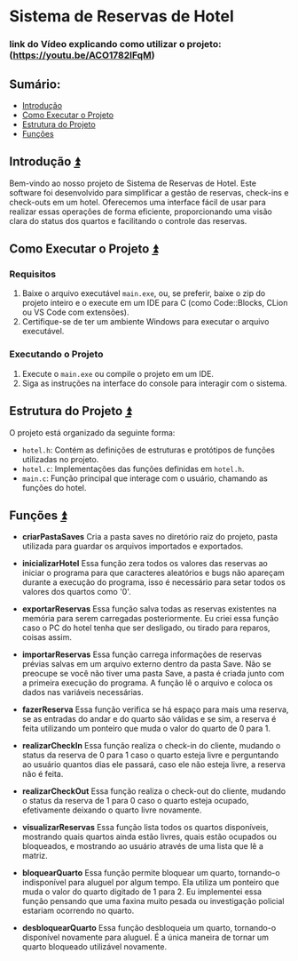 # Sistema de Reservas de Hotel

### link do Vídeo explicando como utilizar o projeto: (https://youtu.be/ACO1782lFqM)

## **Sumário:**<a name="sumario"></a>
- [Introdução](#introdução)
- [Como Executar o Projeto](#como-executar-o-projeto)
- [Estrutura do Projeto](#estrutura-do-projeto)
- [Funções](#funções)

## Introdução <a name="introdução"></a><a href="#sumario">:arrow_double_up:</a>

Bem-vindo ao nosso projeto de Sistema de Reservas de Hotel. Este software foi desenvolvido para simplificar a gestão de reservas, check-ins e check-outs em um hotel. Oferecemos uma interface fácil de usar para realizar essas operações de forma eficiente, proporcionando uma visão clara do status dos quartos e facilitando o controle das reservas.

## Como Executar o Projeto <a name="como-executar-o-projeto"></a><a href="#sumario">:arrow_double_up:</a>

### Requisitos <a name="requisitos"></a>
1. Baixe o arquivo executável `main.exe`, ou, se preferir, baixe o zip do projeto inteiro e o execute em um IDE para C (como Code::Blocks, CLion ou VS Code com extensões).
2. Certifique-se de ter um ambiente Windows para executar o arquivo executável.

### Executando o Projeto <a name="executando-o-projeto"></a>
1. Execute o `main.exe` ou compile o projeto em um IDE.
2. Siga as instruções na interface do console para interagir com o sistema.

## Estrutura do Projeto <a name="estrutura-do-projeto"></a><a href="#sumario">:arrow_double_up:</a>
O projeto está organizado da seguinte forma:
- `hotel.h`: Contém as definições de estruturas e protótipos de funções utilizadas no projeto.
- `hotel.c`: Implementações das funções definidas em `hotel.h`.
- `main.c`: Função principal que interage com o usuário, chamando as funções do hotel.

## Funções <a name="funções"></a><a href="#sumario">:arrow_double_up:</a>

- **criarPastaSaves** 
Cria a pasta saves no diretório raiz do projeto, pasta utilizada para guardar os arquivos importados e exportados.

- **inicializarHotel** 
Essa função zera todos os valores das reservas ao iniciar o programa para que caracteres aleatórios e bugs não apareçam durante a execução do programa, isso é necessário para setar todos os valores dos quartos como '0'.

- **exportarReservas** 
Essa função salva todas as reservas existentes na memória para serem carregadas posteriormente. Eu criei essa função caso o PC do hotel tenha que ser desligado, ou tirado para reparos, coisas assim.

- **importarReservas** 
Essa função carrega informações de reservas prévias salvas em um arquivo externo dentro da pasta Save. Não se preocupe se você não tiver uma pasta Save, a pasta é criada junto com a primeira execução do programa. A função lê o arquivo e coloca os dados nas variáveis necessárias.

- **fazerReserva** 
Essa função verifica se há espaço para mais uma reserva, se as entradas do andar e do quarto são válidas e se sim, a reserva é feita utilizando um ponteiro que muda o valor do quarto de 0 para 1.

- **realizarCheckIn** 
Essa função realiza o check-in do cliente, mudando o status da reserva de 0 para 1 caso o quarto esteja livre e perguntando ao usuário quantos dias ele passará, caso ele não esteja livre, a reserva não é feita.

- **realizarCheckOut** 
Essa função realiza o check-out do cliente, mudando o status da reserva de 1 para 0 caso o quarto esteja ocupado, efetivamente deixando o quarto livre novamente.

- **visualizarReservas** 
Essa função lista todos os quartos disponíveis, mostrando quais quartos ainda estão livres, quais estão ocupados ou bloqueados, e mostrando ao usuário através de uma lista que lê a matriz.

- **bloquearQuarto** 
Essa função permite bloquear um quarto, tornando-o indisponível para aluguel por algum tempo. Ela utiliza um ponteiro que muda o valor do quarto digitado de 1 para 2. Eu implementei essa função pensando que uma faxina muito pesada ou investigação policial estariam ocorrendo no quarto.

- **desbloquearQuarto** 
Essa função desbloqueia um quarto, tornando-o disponível novamente para aluguel. É a única maneira de tornar um quarto bloqueado utilizável novamente.
